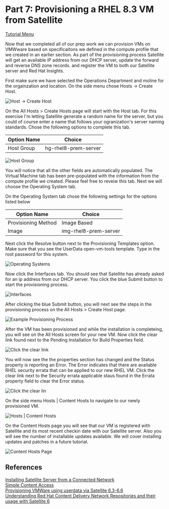 # Part 7: Provisioning a RHEL 8.3 VM from Satellite

[Tutorial Menu](https://github.com/pslucas0212/RedHat-Satellite-VM-Provisioning-to-vSphere-Tutorial)

Now that we completed all of our prep work we can provision VMs on VMWware based on specificaitons we defined in the compute profile that we created in an earlier section.  As part of the provisioning process Satellite will get an available IP address from our DHCP server, update the forward and reverse DNS zone records. and register the VM to both our Satellite server and Red Hat Insights.

First make sure we have selected the Operations Department and moline for the orgainzation and location.  On the side menu chose Hosts -> Create Host.

![Host -> Create Host](/images/sat95.png)

On the All Hosts > Create Hosts page will start with the Host tab.  For this exercise I'm letting Satellite generate a random name for the server, but you could of course enter a name that follows your ogranization's server naming standards.  Chose the following options to complete this tab.

Option Name | Choice
----------- | ------
Host Group | hg-rhel8-prem-server

![Host Group](/images/sat96a.png)

You will notice that all the other fields are automatically populated.  The Virtual Machine tab has been pre-populated with the information from the compute profile we created.  Please feel free to reveiw this tab.  Next we will choose the Operating System tab.

On the Operating System tab chose the following settings for the options listed below

Option Name | Choice
----------- | ------
Provisioning Method | Image Based
Image | img-rhel8-prem-server

Next click the Resolve button next to the Provisioning Templates option.  Make sure that you see the UserData open-vm-tools template.  Type in the root password for this system. 

![Operating Systems](/images/sat97b.png)

Now click the Interfaces tab.  You should see that Satellite has already asked for an ip address from our DHCP server.  You click the blue Submit button to start the provisioning process.

![Interfaces](/images/sat98a.png)

After clicking the blue Submit button, you will next see the steps in the provisioning process on the All Hosts > Create Host page.

![Example Provisioning Process](/images/sat99.png)

After the VM has been provisioned and while the installation is completeing, you will see on the All Hosts screen for your new VM.  Now click the clear link found next to the Pending Installation for Build Properties field.

![Click the clear link](/images/sat100.png)

You will now see the the properties section has changed and the Status property is reporting an Error.  The Error indicates that there are available RHEL security errata that can be applied to our new RHEL VM.  Click the clear link next to the Security errata applicable staus found in the Errata property field to clear the Error status.  

![Click the clear lin](/images/sat101.png)

On the side menu Hosts | Content Hosts to navigate to our newly provisioned VM.

![Hosts | Content Hosts](/images/sat102.png)

On the Content Hosts page you will see that our VM is registered with Satellite and its most recent checkin date with our Satellite server.  Also you will see the number of installable updates available.  We will cover installing updates and patches in a future tutorial.

![Content Hosts Page](/images/sat103.png)









## References  
[Installing Satellite Server from a Connected Network](https://access.redhat.com/documentation/en-us/red_hat_satellite/6.9/html/installing_satellite_server_from_a_connected_network/index)   
[Simple Content Access](https://access.redhat.com/articles/simple-content-access)  
[Provisioning VMWare using userdata via Satellite 6.3-6.6](https://access.redhat.com/blogs/1169563/posts/3640721)  
[Understanding Red Hat Content Delivery Network Repositories and their usage with Satellite 6](https://access.redhat.com/articles/1586183)

